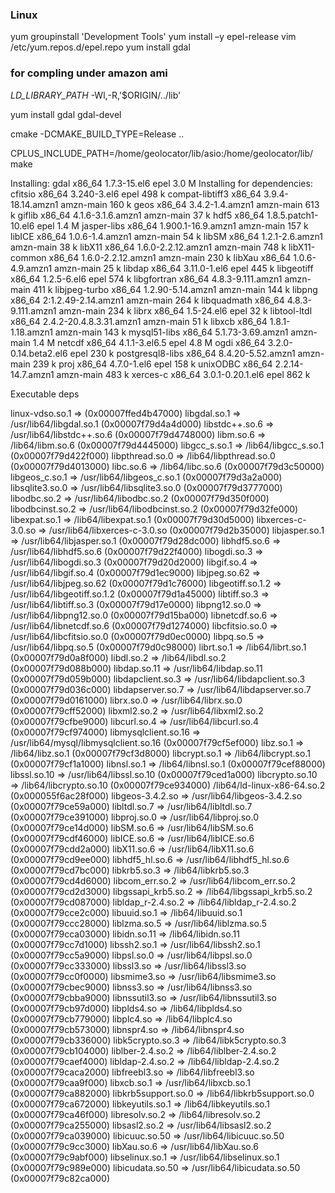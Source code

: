 ### Linux

yum groupinstall 'Development Tools'
yum install –y epel-release
vim /etc/yum.repos.d/epel.repo
yum install gdal


### for compling under amazon ami

_LD_LIBRARY_PATH_
-Wl,-R,'$ORIGIN/../lib'

yum install gdal gdal-devel

cmake -DCMAKE_BUILD_TYPE=Release ..

CPLUS_INCLUDE_PATH=/home/geolocator/lib/asio:/home/geolocator/lib/ make


Installing:
 gdal                x86_64    1.7.3-15.el6                  epel         3.0 M
Installing for dependencies:
 cfitsio             x86_64    3.240-3.el6                   epel         498 k
 compat-libtiff3     x86_64    3.9.4-18.14.amzn1             amzn-main    160 k
 geos                x86_64    3.4.2-1.4.amzn1               amzn-main    613 k
 giflib              x86_64    4.1.6-3.1.6.amzn1             amzn-main     37 k
 hdf5                x86_64    1.8.5.patch1-10.el6           epel         1.4 M
 jasper-libs         x86_64    1.900.1-16.9.amzn1            amzn-main    157 k
 libICE              x86_64    1.0.6-1.4.amzn1               amzn-main     54 k
 libSM               x86_64    1.2.1-2.6.amzn1               amzn-main     38 k
 libX11              x86_64    1.6.0-2.2.12.amzn1            amzn-main    748 k
 libX11-common       x86_64    1.6.0-2.2.12.amzn1            amzn-main    230 k
 libXau              x86_64    1.0.6-4.9.amzn1               amzn-main     25 k
 libdap              x86_64    3.11.0-1.el6                  epel         445 k
 libgeotiff          x86_64    1.2.5-6.el6                   epel         574 k
 libgfortran         x86_64    4.8.3-9.111.amzn1             amzn-main    411 k
 libjpeg-turbo       x86_64    1.2.90-5.14.amzn1             amzn-main    144 k
 libpng              x86_64    2:1.2.49-2.14.amzn1           amzn-main    264 k
 libquadmath         x86_64    4.8.3-9.111.amzn1             amzn-main    234 k
 librx               x86_64    1.5-24.el6                    epel          32 k
 libtool-ltdl        x86_64    2.4.2-20.4.8.3.31.amzn1       amzn-main     51 k
 libxcb              x86_64    1.8.1-1.18.amzn1              amzn-main    143 k
 mysql51-libs        x86_64    5.1.73-3.69.amzn1             amzn-main    1.4 M
 netcdf              x86_64    4.1.1-3.el6.5                 epel         4.8 M
 ogdi                x86_64    3.2.0-0.14.beta2.el6          epel         230 k
 postgresql8-libs    x86_64    8.4.20-5.52.amzn1             amzn-main    239 k
 proj                x86_64    4.7.0-1.el6                   epel         158 k
 unixODBC            x86_64    2.2.14-14.7.amzn1             amzn-main    483 k
 xerces-c            x86_64    3.0.1-0.20.1.el6              epel         862 k
 
 
 Executable deps
 
 
linux-vdso.so.1 =>  (0x00007ffed4b47000)
libgdal.so.1 => /usr/lib64/libgdal.so.1 (0x00007f79d4a4d000)
libstdc++.so.6 => /usr/lib64/libstdc++.so.6 (0x00007f79d4748000)
libm.so.6 => /lib64/libm.so.6 (0x00007f79d4445000)
libgcc_s.so.1 => /lib64/libgcc_s.so.1 (0x00007f79d422f000)
libpthread.so.0 => /lib64/libpthread.so.0 (0x00007f79d4013000)
libc.so.6 => /lib64/libc.so.6 (0x00007f79d3c50000)
libgeos_c.so.1 => /usr/lib64/libgeos_c.so.1 (0x00007f79d3a2a000)
libsqlite3.so.0 => /usr/lib64/libsqlite3.so.0 (0x00007f79d3777000)
libodbc.so.2 => /usr/lib64/libodbc.so.2 (0x00007f79d350f000)
libodbcinst.so.2 => /usr/lib64/libodbcinst.so.2 (0x00007f79d32fe000)
libexpat.so.1 => /lib64/libexpat.so.1 (0x00007f79d30d5000)
libxerces-c-3.0.so => /usr/lib64/libxerces-c-3.0.so (0x00007f79d2b35000)
libjasper.so.1 => /usr/lib64/libjasper.so.1 (0x00007f79d28dc000)
libhdf5.so.6 => /usr/lib64/libhdf5.so.6 (0x00007f79d22f4000)
libogdi.so.3 => /usr/lib64/libogdi.so.3 (0x00007f79d20d2000)
libgif.so.4 => /usr/lib64/libgif.so.4 (0x00007f79d1ec9000)
libjpeg.so.62 => /usr/lib64/libjpeg.so.62 (0x00007f79d1c76000)
libgeotiff.so.1.2 => /usr/lib64/libgeotiff.so.1.2 (0x00007f79d1a45000)
libtiff.so.3 => /usr/lib64/libtiff.so.3 (0x00007f79d17e0000)
libpng12.so.0 => /usr/lib64/libpng12.so.0 (0x00007f79d15ba000)
libnetcdf.so.6 => /usr/lib64/libnetcdf.so.6 (0x00007f79d1274000)
libcfitsio.so.0 => /usr/lib64/libcfitsio.so.0 (0x00007f79d0ec0000)
libpq.so.5 => /usr/lib64/libpq.so.5 (0x00007f79d0c98000)
librt.so.1 => /lib64/librt.so.1 (0x00007f79d0a8f000)
libdl.so.2 => /lib64/libdl.so.2 (0x00007f79d088b000)
libdap.so.11 => /usr/lib64/libdap.so.11 (0x00007f79d059b000)
libdapclient.so.3 => /usr/lib64/libdapclient.so.3 (0x00007f79d036c000)
libdapserver.so.7 => /usr/lib64/libdapserver.so.7 (0x00007f79d0161000)
librx.so.0 => /usr/lib64/librx.so.0 (0x00007f79cff52000)
libxml2.so.2 => /usr/lib64/libxml2.so.2 (0x00007f79cfbe9000)
libcurl.so.4 => /usr/lib64/libcurl.so.4 (0x00007f79cf974000)
libmysqlclient.so.16 => /usr/lib64/mysql/libmysqlclient.so.16 (0x00007f79cf5ef000)
libz.so.1 => /lib64/libz.so.1 (0x00007f79cf3d8000)
libcrypt.so.1 => /lib64/libcrypt.so.1 (0x00007f79cf1a1000)
libnsl.so.1 => /lib64/libnsl.so.1 (0x00007f79cef88000)
libssl.so.10 => /usr/lib64/libssl.so.10 (0x00007f79ced1a000)
libcrypto.so.10 => /lib64/libcrypto.so.10 (0x00007f79ce934000)
/lib64/ld-linux-x86-64.so.2 (0x000055f6ac28f000)
libgeos-3.4.2.so => /usr/lib64/libgeos-3.4.2.so (0x00007f79ce59a000)
libltdl.so.7 => /usr/lib64/libltdl.so.7 (0x00007f79ce391000)
libproj.so.0 => /usr/lib64/libproj.so.0 (0x00007f79ce14d000)
libSM.so.6 => /usr/lib64/libSM.so.6 (0x00007f79cdf46000)
libICE.so.6 => /usr/lib64/libICE.so.6 (0x00007f79cdd2a000)
libX11.so.6 => /usr/lib64/libX11.so.6 (0x00007f79cd9ee000)
libhdf5_hl.so.6 => /usr/lib64/libhdf5_hl.so.6 (0x00007f79cd7bc000)
libkrb5.so.3 => /lib64/libkrb5.so.3 (0x00007f79cd4d6000)
libcom_err.so.2 => /usr/lib64/libcom_err.so.2 (0x00007f79cd2d3000)
libgssapi_krb5.so.2 => /lib64/libgssapi_krb5.so.2 (0x00007f79cd087000)
libldap_r-2.4.so.2 => /lib64/libldap_r-2.4.so.2 (0x00007f79cce2c000)
libuuid.so.1 => /lib64/libuuid.so.1 (0x00007f79ccc28000)
liblzma.so.5 => /usr/lib64/liblzma.so.5 (0x00007f79cca03000)
libidn.so.11 => /lib64/libidn.so.11 (0x00007f79cc7d1000)
libssh2.so.1 => /usr/lib64/libssh2.so.1 (0x00007f79cc5a9000)
libpsl.so.0 => /usr/lib64/libpsl.so.0 (0x00007f79cc333000)
libssl3.so => /usr/lib64/libssl3.so (0x00007f79cc0f0000)
libsmime3.so => /usr/lib64/libsmime3.so (0x00007f79cbec9000)
libnss3.so => /usr/lib64/libnss3.so (0x00007f79cbba9000)
libnssutil3.so => /usr/lib64/libnssutil3.so (0x00007f79cb97d000)
libplds4.so => /lib64/libplds4.so (0x00007f79cb779000)
libplc4.so => /lib64/libplc4.so (0x00007f79cb573000)
libnspr4.so => /lib64/libnspr4.so (0x00007f79cb336000)
libk5crypto.so.3 => /lib64/libk5crypto.so.3 (0x00007f79cb104000)
liblber-2.4.so.2 => /lib64/liblber-2.4.so.2 (0x00007f79caef4000)
libldap-2.4.so.2 => /lib64/libldap-2.4.so.2 (0x00007f79caca2000)
libfreebl3.so => /lib64/libfreebl3.so (0x00007f79caa9f000)
libxcb.so.1 => /usr/lib64/libxcb.so.1 (0x00007f79ca882000)
libkrb5support.so.0 => /lib64/libkrb5support.so.0 (0x00007f79ca672000)
libkeyutils.so.1 => /lib64/libkeyutils.so.1 (0x00007f79ca46f000)
libresolv.so.2 => /lib64/libresolv.so.2 (0x00007f79ca255000)
libsasl2.so.2 => /usr/lib64/libsasl2.so.2 (0x00007f79ca039000)
libicuuc.so.50 => /usr/lib64/libicuuc.so.50 (0x00007f79c9cc3000)
libXau.so.6 => /usr/lib64/libXau.so.6 (0x00007f79c9abf000)
libselinux.so.1 => /usr/lib64/libselinux.so.1 (0x00007f79c989e000)
libicudata.so.50 => /usr/lib64/libicudata.so.50 (0x00007f79c82ca000)